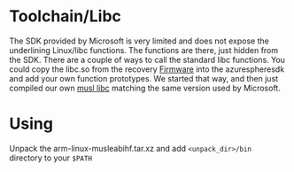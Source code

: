 # Toolchain/Libc

The SDK provided by Microsoft is very limited and does not expose the underlining Linux/libc functions. The functions are there, just hidden from the SDK. There are a couple of ways to call the standard libc functions. You could copy the libc.so from the recovery [Firmware](https://github.com/anvilventures/azure-sphere-re/wiki/Firmware) into the azurespheresdk and add your own function prototypes. We started that way, and then just compiled our own [musl libc](https://musl.libc.org/) matching the same version used by Microsoft.

# Using

Unpack the arm-linux-musleabihf.tar.xz and add `<unpack_dir>/bin ` directory to your `$PATH`

